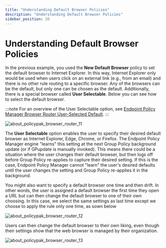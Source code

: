 ```yaml
---
title: "Understanding Default Browser Policies"
description: "Understanding Default Browser Policies"
sidebar_position: 20
---
```


# Understanding Default Browser Policies

In the previous example, you used the **New Default Browser** policy to set the default browser to
Internet Explorer. In this way, Internet Explorer only would be used when users click on an external
link (e.g., from an email) and there is no other rule routing to a specific browser. Any of the
browsers can be the default, but only one can be chosen as the default. Additionally, there is a
special browser called **User Selectable**. Below you can see how to select the default browser.

:::note
For an overview of the User Selectable option, see
[Endpoint Policy Manager Browser Router User-Selected Default](/docs/endpointpolicymanager/knowledgebase/browserrouter/videolearningcenter/gettingstarted/userselecteddefault.md).
:::


![about_policypak_browser_router_11](/images/endpointpolicymanager/browserrouter/defaultbrowser/about_endpointpolicymanager_browser_router_11.webp)

The **User Selectable** option enables the user to specify their desired default browser as Internet
Explorer, Edge, Chrome, or Firefox. The Endpoint Policy Manager engine "learns" this setting at the
next Group Policy background update (or if GPupdate is manually invoked). This means there could be
a situation where the user changes their default browser, but then logs off before Group Policy
re-applies to capture their desired setting. If this is the case, Endpoint Policy Manager cannot
"learn" the user's desired defaults until the user changes the setting and Group Policy re-applies
it in the background.

You might also want to specify a default browser one time and then drift. In other words, the user
is assigned a default browser the first time they open a URL but can then change the default browser
to one of their own choosing. In this case, we select the same settings as last time except we
choose to apply the rule only one time, as sown below

![about_policypak_browser_router_12](/images/endpointpolicymanager/browserrouter/defaultbrowser/about_endpointpolicymanager_browser_router_12.webp)

Users can then change the default browser to their own liking, even though their settings show that
the web browser is managed by their organization.

![about_policypak_browser_router_13](/images/endpointpolicymanager/browserrouter/defaultbrowser/about_endpointpolicymanager_browser_router_13.webp)
